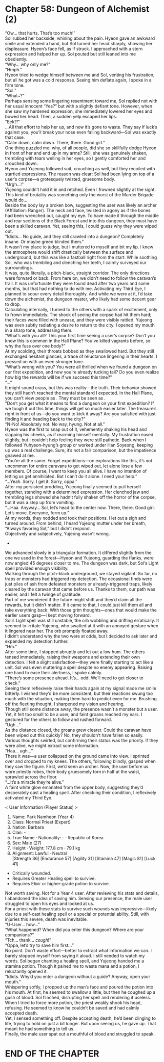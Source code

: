 # Chapter 58: Dungeon of Alchemist (2)

“Ow… that hurts. That’s too much!”  
Sol rubbed her backside, whining about the pain. Hyeon gave an awkward smile and extended a hand, but Sol turned her head sharply, showing her displeasure. Hyeon’s face fell, as if struck. I approached with a stern expression and helped her up. Sol pouted but still leaned into me obediently.  
“Why… why only me?”  
“Hmph.”  
Hyeon tried to wedge himself between me and Sol, venting his frustration, but all he got was a cold response. Seeing him deflate again, I spoke in a firm tone.  
“Sol.”  
“What~?”  
Perhaps sensing some lingering resentment toward me, Sol replied not with her usual innocent “Yes?” but with a slightly defiant tone. However, when she saw my hardened expression, she immediately lowered her eyes and bowed her head. Then, a sudden yelp escaped her lips.  
“Eek?!”  
…All that effort to help her up, and now it’s gone to waste. They say if luck’s against you, you’ll break your nose even falling backward—Sol was exactly that case.  
“Calm down, calm down. There, there. Good girl.”  
One thing puzzled me: why, of all people, did she so skillfully dodge Hyeon in front of her and end up in my arms? Still, she was genuinely shaken, trembling with tears welling in her eyes, so I gently comforted her and crouched down.  
Hyeon and Yujeong followed suit, crouching as well, but they recoiled with startled expressions. The reason was clear: Sol had been lying on top of a user’s corpse—a grotesquely twisted, gruesome body.  
“Urgh…!”  
Yujeong couldn’t hold it in and retched. Even I frowned slightly at the sight. This kind of brutality was something only the worst of the Murder Brigade would do…  
Beside the body lay a broken bow, suggesting the user was likely an archer (Affiliation: Ranger). The neck and face, twisted in agony as if the bones had been wrenched out, caught my eye. To have made it through the middle and rear sections of the Black Forest and into this dungeon, they must have been a skilled caravan. Yet, seeing this, I could guess why they were wiped out.  
“Idiots… No guide, and they still crawled into a dungeon? Completely insane. Or maybe greed blinded them.”  
It wasn’t my place to judge, but I muttered to myself and bit my lip. I knew the atmosphere would shift drastically between the surface and underground, but this was like a fastball right from the start. While soothing Sol, who was trembling and clenching her teeth, I calmly surveyed our surroundings.  
It was, quite literally, a pitch-black, straight corridor. The only directions were forward or back. From here on, we didn’t need to follow the caravan’s trail. It was unfortunate they were found dead after two years and some months, but that had nothing to do with me. Activating my Third Eye, I planned to scour every detail thoroughly. And while we were at it, I’d take down the alchemist, the dungeon master, who likely had some decent gear to drop.  
Calculating internally, I turned to the others with a spark of excitement, only to frown immediately. The shock of seeing the corpse had hit them hard; their faces were filled with unease, and they were visibly rattled. Yujeong was even subtly radiating a desire to return to the city. I opened my mouth in a sharp tone, addressing them.  
“What’s with you all? This your first time seeing a user’s corpse? Don’t you know this is common in the Hall Plane? You’ve killed vagrants before, so why the fuss over one body?”  
At my scolding, their throats bobbed as they swallowed hard. But they still exchanged hesitant glances, a trace of reluctance lingering in their hearts. I pressed on with an even stronger tone.  
“What’s wrong with you? You were all thrilled when we found a dungeon on our first expedition, and now you’re already tucking tail? Do you even realize how big the rewards will be if we succeed this time?”  
“…”  
It might sound crass, but this was reality—the truth. Their behavior showed they still hadn’t reached the mental standard I expected. In the Hall Plane, you can’t view people as <modern humans>. They must be seen as <users>.  
“Don’t you get what it means to find a dungeon on your first expedition? If we tough it out this time, things will get so much easier later. The treasure’s right in front of us—do you want to kick it away? Are you satisfied with just finding it and heading back to the city?”  
“N-No! Absolutely not. No way, hyung. Not at all.”  
Hyeon was the first to snap out of it, vehemently shaking his head and slapping his cheeks, as if rearming himself mentally. My frustration eased slightly, but I couldn’t help feeling they were still pathetic. Back when I followed Yuhyeon-hyung’s group or worked under Han Soyeong, keeping up was a real challenge. Sure, it’s not a fair comparison, but the impatience gnawed at me.  
“You’re all the same. Forget expeditions—on explorations like this, it’s not uncommon for entire caravans to get wiped out, let alone lose a few members. Of course, I want to keep you all alive. I have no intention of letting us get annihilated. But I can’t do it alone. I need your help.”  
“…Yeah. Sorry. I get it. Sorry, oppa.”  
After my persistent prodding, Yujeong finally seemed to pull herself together, standing with a determined expression. Her clenched jaw and trembling legs showed she hadn’t fully shaken off the horror of the corpse, but it was a step up from vomiting.  
“…Haa. Anyway… Sol, let’s head to the center now. There, there. Good girl. Let’s move. Everyone, form up.”  
At my words, they nodded and took their positions. I let out a sigh and turned around. From behind, I heard Yujeong mutter under her breath, “Always favoring Sol,” but I didn’t respond.  
Objectively and subjectively, Yujeong wasn’t wrong.  

*  

We advanced slowly in a triangular formation. It differed slightly from the one we used in the forest—Hyeon and Yujeong, guarding the flanks, were now angled 45 degrees closer to me. The dungeon was dark, but Sol’s Light spell provided enough visibility.  
Walking through the pitch-black underground, we stayed vigilant. So far, no traps or monsters had triggered my detection. The occasional finds were just piles of ash from defeated monsters or already-triggered traps, likely cleared by the caravan that came before us. Thanks to them, our path was easier, and I felt a twinge of gratitude.  
Part of me wondered if the future might shift and they’d claim all the rewards, but it didn’t matter. If it came to that, I could just kill them all and take everything back. With those grim thoughts—ones that would make the earlier users gasp—I kept moving forward.  
Sol’s Light spell was still unstable, the orb wobbling and drifting erratically. It seemed to irritate Yujeong, who swatted at it with an annoyed gesture when it lingered near her. The orb promptly floated away.  
I didn’t understand why the two were at odds, but I decided to ask later and expanded my detection further.  
“Hm.”  
After some time, I stopped abruptly and let out a low hum. The others tensed immediately, raising their weapons and extending their own detection. I felt a slight satisfaction—they were finally starting to act like a unit. Sol was even muttering a spell despite no enemy appearing. Raising one hand to ease their alertness, I spoke calmly.  
“There’s some presence ahead. It’s… odd. We’ll need to get closer to check.”  
Seeing them reflexively raise their hands again at my signal made me smile bitterly. I wished they’d be more consistent, but their reactions swung too much with the situation, making them hard to predict even for me. Brushing off the fleeting thought, I sharpened my vision and hearing.  
Though still some distance away, the presence wasn’t a monster but a user. Yet, it felt too small to be a user, and faint groans reached my ears. I gestured for the others to follow and rushed forward.  
“Ugh…”  
As the distance closed, the groans grew clearer. Could the caravan have been wiped out this quickly? No, they shouldn’t have fallen so easily. Various thoughts swirled, but confirming their status was the priority. If they were alive, we might extract some information.  
“Haa… ugh…”  
There it was—a user collapsed on the ground came into view. I sprinted over and dropped to my knees. The others, following blindly, gasped when they saw the figure. First, we’d seen an archer. Now, the user before us wore priestly robes, their body gruesomely torn in half at the waist, sprawled across the floor.  
“…It’s a miracle they’re alive.”  
A faint white glow emanated from the upper body, suggesting they’d desperately cast a healing spell. After checking their condition, I reflexively activated my Third Eye.  

< User Information (Player Status) >  
1. Name: Park Namheon (Year 4)  
2. Class: Normal Priest (Expert)  
3. Nation: Barbara  
4. Clan: -  
5. True Name · Nationality: - · Republic of Korea  
6. Sex: Male (27)  
7. Height · Weight: 177.8 cm · 79.1 kg  
8. Alignment: Lawful · Neutral  
[Strength 36] [Endurance 57] [Agility 31] [Stamina 47] [Magic 81] [Luck 41]  
* Critically wounded.  
* Requires Greater Healing spell to survive.  
* Requires Elixir or higher-grade potion to survive.  

Not worth saving. Not for a Year 4 user. After reviewing his stats and details, I abandoned the idea of saving him. Sensing our presence, the male user struggled to open his eyes and looked at us.  
For a priest with these stats to survive such wounds was impressive—likely due to a self-cast healing spell or a special or potential ability. Still, with injuries this severe, death was inevitable.  
“U-User… how…”  
“What happened? When did you enter this dungeon? Where are your companions?”  
“Tch… thank… *cough*!”  
“Oppa, let’s try to save him first…”  
No point. Don’t waste effort—better to extract what information we can. I barely stopped myself from saying it aloud. I still needed to watch my words. Sol began chanting a healing spell, and Yujeong handed me a stamina potion. Though it pained me to waste mana and a potion, I reluctantly opened it.  
“Idiots. Why’d you enter a dungeon without a guide? Anyway, open your mouth.”  
Whispering softly, I propped up the man’s face and poured the potion into his mouth. At first, he seemed to swallow a little, but then he coughed up a gush of blood. Sol flinched, disrupting her spell and rendering it useless. When I tried to force more potion, the priest weakly shook his head, refusing. He seemed to know he couldn’t be saved and had calmly accepted death.  
Yet, I sensed something off. Despite accepting death, he’d been clinging to life, trying to hold on just a bit longer. But upon seeing us, he gave up. That meant he had something to tell us.  
Finally, the male user spat out a mouthful of blood and struggled to speak.  

# END OF THE CHAPTER